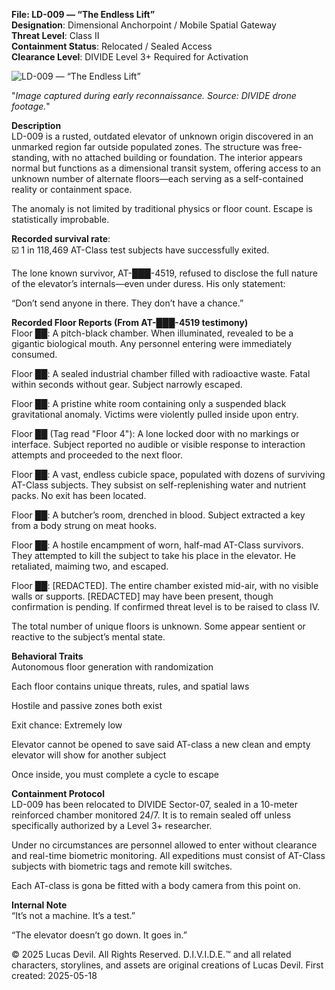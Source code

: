 **File: LD-009 — “The Endless Lift”**   
**Designation**: Dimensional Anchorpoint / Mobile Spatial Gateway  
**Threat Level**: Class II   
**Containment Status**: Relocated / Sealed Access  
**Clearance Level**: DIVIDE Level 3+ Required for Activation   


![LD-009 — “The Endless Lift”](https://pbs.twimg.com/media/GrOxfRpXwAAgWPP?format=jpg&name=large)

"*Image captured during early reconnaissance. Source: DIVIDE drone footage.*"

**Description**     
LD-009 is a rusted, outdated elevator of unknown origin discovered in an unmarked region far outside populated zones. The structure was free-standing, with no attached building or foundation. The interior appears normal but functions as a dimensional transit system, offering access to an unknown number of alternate floors—each serving as a self-contained reality or containment space.  

The anomaly is not limited by traditional physics or floor count. Escape is statistically improbable.

**Recorded survival rate**:   
☑️ 1 in 118,469 AT-Class test subjects have successfully exited.

The lone known survivor, AT-███-4519, refused to disclose the full nature of the elevator’s internals—even under duress. His only statement:

“Don’t send anyone in there. They don’t have a chance.”

**Recorded Floor Reports (From AT-███-4519 testimony)**   
Floor ██: A pitch-black chamber. When illuminated, revealed to be a gigantic biological mouth. Any personnel entering were immediately consumed.

Floor ██: A sealed industrial chamber filled with radioactive waste. Fatal within seconds without gear. Subject narrowly escaped.

Floor ██: A pristine white room containing only a suspended black gravitational anomaly. Victims were violently pulled inside upon entry.

Floor ██ (Tag read "Floor 4"): A lone locked door with no markings or interface. Subject reported no audible or visible response to interaction attempts and proceeded to the next floor.

Floor ██: A vast, endless cubicle space, populated with dozens of surviving AT-Class subjects. They subsist on self-replenishing water and nutrient packs. No exit has been located.

Floor ██: A butcher’s room, drenched in blood. Subject extracted a key from a body strung on meat hooks.

Floor ██: A hostile encampment of worn, half-mad AT-Class survivors. They attempted to kill the subject to take his place in the elevator. He retaliated, maiming two, and escaped.

Floor ██: [REDACTED]. The entire chamber existed mid-air, with no visible walls or supports. [REDACTED] may have been present, though confirmation is pending. If confirmed threat level is to be raised to class IV.

The total number of unique floors is unknown. Some appear sentient or reactive to the subject’s mental state.

**Behavioral Traits**   
Autonomous floor generation with randomization

Each floor contains unique threats, rules, and spatial laws


Hostile and passive zones both exist

Exit chance: Extremely low

Elevator cannot be opened to save said AT-class a new clean and empty elevator will show for another subject

Once inside, you must complete a cycle to escape

**Containment Protocol**   
LD-009 has been relocated to DIVIDE Sector-07, sealed in a 10-meter reinforced chamber monitored 24/7. It is to remain sealed off unless specifically authorized by a Level 3+ researcher.

Under no circumstances are personnel allowed to enter without clearance and real-time biometric monitoring. All expeditions must consist of AT-Class subjects with biometric tags and remote kill switches.
 

Each AT-class is gona be fitted with a body camera from this point on.  

**Internal Note**   
“It’s not a machine. It’s a test.”

“The elevator doesn’t go down. It goes in.”









© 2025 Lucas Devil. All Rights Reserved. D.I.V.I.D.E.™ and all related characters, storylines, and assets are original creations of Lucas Devil. First created: 2025-05-18
